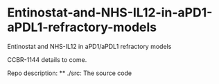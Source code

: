 # Entinostat-and-NHS-IL12-in-aPD1-aPDL1-refractory-models
Entinostat and NHS-IL12 in aPD1/aPDL1 refractory models

CCBR-1144 details to come.

Repo description: 
** ./src: The source code
